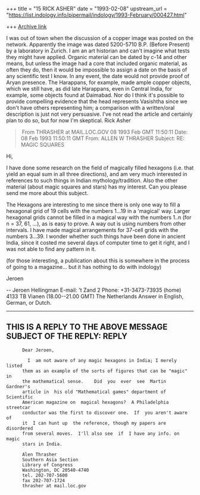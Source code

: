 +++
title = "15 RICK ASHER"
date = "1993-02-08"
upstream_url = "https://list.indology.info/pipermail/indology/1993-February/000427.html"

+++
[Archive link](https://list.indology.info/pipermail/indology/1993-February/000427.html)

I was out of town when the discussion of a copper image was 
posted on the network.  Apparently the image was dated 5200-5710 B.P.
(Before Present) by a laboratory in Zurich.  I am an art historian
and can't imagine what tests they might have applied.  Organic material
can be dated by c-14 and other means, but unless the image had a core
that included organic material, as often they do, then it would be
impossible to assign a date on the basis of any scientific test I know.
In any event, the date would not provide proof of Aryan presence.  The
Harappans, for example, made ample copper objects, which we still have,
as did late Harappans, even in Central India, for example, some objects
found at Daimabad.  Nor do I think it's possible to provide compelling 
evidence that the head represents Vasishtha since we don't have others
representing him; a comparison with a written/oral description is just not
very persuasive.  I've not read the article and certainly plan to do so,
but for now I'm skeptical.  Rick Asher


> From THRASHER at MAIL.LOC.GOV 08 1993 Feb GMT 11:50:11
Date: 08 Feb 1993 11:50:11 GMT
From: ALLEN W THRASHER <THRASHER at MAIL.LOC.GOV>
Subject: RE: MAGIC SQUARES

Hi, 

I have done some research on the field of magically filled hexagons 
(i.e. that yield an equal sum in all three directions), and am very 
much interested in references to such things in Indian mythology/tradition. 
Also the other material (about magic squares and stars) has my interest. 
Can you please send me more about this subject. 

The Hexagons are interesting to me since there is only one way to fill 
a hexagonal grid of 19 cells with the numbers 1...19 in a 'magical' 
way. Larger hexagonal grids cannot be filled in a magical way with 
the numbers 1..n (for n = 37, 61, ...), as is easy to prove. A way out 
is using numbers from other intervals. I have made magical arrangements 
for 37-cell grids with the numbers 3...39. I wonder whether such things 
have been done in ancient India, since it costed me several days of 
computer time to get it right, and I was not able to find any pattern 
in it. 

(for those interesting, a publication about this is somewhere in the 
process of going to a magazine... but it has nothing to do with indology) 

Jeroen 

-- 
Jeroen Hellingman                 E-mail: <jhelling at cs.ruu.nl> 
't Zand 2                         Phone: +31-3473-73935 (home) 
4133 TB Vianen                    (18.00--21.00 GMT) 
The Netherlands                   Answer in English, German, or Dutch. 


------------------------------------------
THIS IS A REPLY TO THE ABOVE MESSAGE
SUBJECT OF THE REPLY: REPLY                         
------------------------------------------
          Dear Jeroen, 

            I  am not aware of any magic hexagons in India; I merely listed 
          them as an example of the sorts of figures that can be "magic" in 
          the mathematical sense.    Did  you  ever  see  Martin  Gardner's 
          article in  his old "Mathematical games" department of Scientific 
          American magazine on  magical hexagons?  A Philadelphia streetcar 
          conductor was the first to discover one.  If  you aren't aware of 
          it  I can hunt up  the reference, though my papers are disordered 
          from several moves.  I'll also see  if  I have any info. on magic 
          stars in India. 

          Alen Thrasher 
          Southern Asia Section 
          Library of Congress 
          Washington, DC 20540-4740 
          tel. 202-707-5600 
          fax 202-707-1724 
          thrasher at mail.loc.gov                                             




